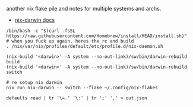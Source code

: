 another nix flake pile and notes for multiple systems and archs.

- [nix-darwin docs](https://daiderd.com/nix-darwin/)

```shell
/bin/bash -c "$(curl -fsSL https://raw.githubusercontent.com/Homebrew/install/HEAD/install.sh)"
# when you fuck up again, heres the rc and build
. /nix/var/nix/profiles/default/etc/profile.d/nix-daemon.sh

(nix-build '<darwin>' -A system --no-out-link)/sw/bin/darwin-rebuild build
(nix-build '<darwin>' -A system --no-out-link)/sw/bin/darwin-rebuild switch

# re setup nix darwin
nix run nix-darwin -- switch --flake ~/.config/nix-flakes
```

```shell
defaults read | tr '\=.' '\:' | tr ';' ',' > out.json
```
